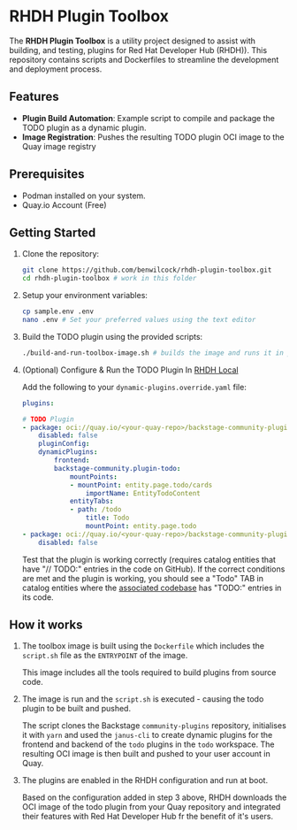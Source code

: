 # RHDH Plugin Toolbox

The **RHDH Plugin Toolbox** is a utility project designed to assist with building, and testing, plugins for Red Hat Developer Hub (RHDH)). This repository contains scripts and Dockerfiles to streamline the development and deployment process.

## Features

- **Plugin Build Automation**: Example script to compile and package the TODO plugin as a dynamic plugin.
- **Image Registration**: Pushes the resulting TODO plugin OCI image to the Quay image registry

## Prerequisites

- Podman installed on your system.
- Quay.io Account (Free)

## Getting Started

1. Clone the repository:

    ```bash
    git clone https://github.com/benwilcock/rhdh-plugin-toolbox.git
    cd rhdh-plugin-toolbox # work in this folder
    ```

2. Setup your environment variables:

   ```bash
   cp sample.env .env
   nano .env # Set your preferred values using the text editor
   ```

2. Build the TODO plugin using the provided scripts:

    ```bash
    ./build-and-run-toolbox-image.sh # builds the image and runs it in podman
    ```

3. (Optional) Configure & Run the TODO Plugin In [RHDH Local](https://github.com/redhat-developer/rhdh-local)

    Add the following to your `dynamic-plugins.override.yaml` file:

    ```yaml
    plugins:

    # TODO Plugin
    - package: oci://quay.io/<your-quay-repo>/backstage-community-plugin-todo:latest!backstage-community-plugin-todo
        disabled: false
        pluginConfig:
        dynamicPlugins:
            frontend:
            backstage-community.plugin-todo:
                mountPoints:
                - mountPoint: entity.page.todo/cards
                    importName: EntityTodoContent
                entityTabs:
                - path: /todo
                    title: Todo
                    mountPoint: entity.page.todo
    - package: oci://quay.io/<your-quay-repo>/backstage-community-plugin-todo:latest!backstage-community-plugin-todo-backend
        disabled: false
    ```

    Test that the plugin is working correctly (requires catalog entities that have "// TODO:" entries in the code on GitHub). If the correct conditions are met and the plugin is working, you should see a "Todo" TAB in catalog entities where the [associated codebase](https://github.com/benwilcock/springboot-djl-demo/blob/main/catalog-info.yml) has "TODO:" entries in its code.

## How it works

1. The toolbox image is built using the `Dockerfile` which includes the `script.sh` file as the `ENTRYPOINT` of the image.

   This image includes all the tools required to build plugins from source code.

2. The image is run and the `script.sh` is executed - causing the todo plugin to be built and pushed.

   The script clones the Backstage `community-plugins` repository, initialises it with `yarn` and used the `janus-cli` to create dynamic plugins for the frontend and backend of the `todo` plugins in the `todo` workspace. The resulting OCI image is then built and pushed to your user account in Quay.

3. The plugins are enabled in the RHDH configuration and run at boot.

   Based on the configuration added in step 3 above, RHDH downloads the OCI image of the todo plugin from your Quay repository and integrated their features with Red Hat Developer Hub fr the benefit of it's users.